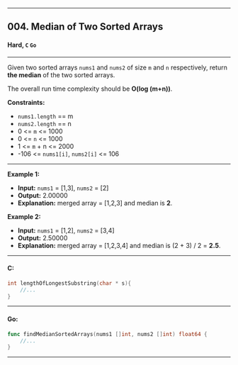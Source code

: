 ___
## 004. Median of Two Sorted Arrays
#### Hard, **`C` `Go`**

___
Given two sorted arrays `nums1` and `nums2` of size `m` and `n` respectively, return **the median** of the two sorted arrays.

The overall run time complexity should be **O(log (m+n))**.

**Constraints:**

* `nums1.length` == m
* `nums2.length` == n
* 0 <= `m` <= 1000
* 0 <= `n` <= 1000
* 1 <= `m` + n <= 2000
* -106 <= `nums1[i]`, `nums2[i]` <= 106

___
**Example 1:**
* **Input:** `nums1` = [1,3], `nums2` = [2]
* **Output:** 2.00000
* **Explanation:**  merged array = [1,2,3] and median is **2**.

**Example 2:**
* **Input:** `nums1` = [1,2], `nums2` = [3,4]
* **Output:** 2.50000
* **Explanation:** merged array = [1,2,3,4] and median is (2 + 3) / 2 = **2.5**.

---

#### C:
```C
int lengthOfLongestSubstring(char * s){
    //...
}
```
---
#### Go:
```Go
func findMedianSortedArrays(nums1 []int, nums2 []int) float64 {
    //...   
}
```
---